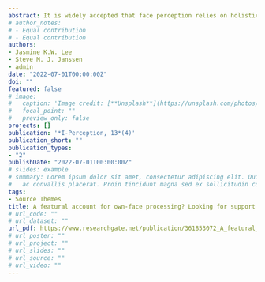 ```yaml
---
abstract: It is widely accepted that face perception relies on holistic processing. However, this holistic advantage is not always found in the processing of the own face. Our study aimed to explore the role of holistic and featural processing in the identification of the own face, using three standard, but largely independent measures of holistic face processing: the face inversion task, the composite face task, and the part-whole task. Participants were asked to identify their face, a friend’s face, and an unfamiliar face in three different experimental blocks: (1) inverted vs. upright; (2) top and bottom halves of the face aligned vs. misaligned; and (3) facial features presented in isolation vs. whole foil face context. Inverting a face impaired its identification, regardless of the identity. However, alignment effects were only found when identifying a friend or an unfamiliar face. In addition, a stronger feature advantage (i.e., better recognition for isolated features compared to in a whole-face context) was observed for the own face compared to the friend and unfamiliar faces. Altogether, these findings suggest that the own face is processed in a more featural manner but also relies on holistic processing. This work also highlights the importance of taking into consideration that different holistic processing paradigms could tap different forms of holistic processing.
# author_notes:
# - Equal contribution
# - Equal contribution
authors:
- Jasmine K.W. Lee
- Steve M. J. Janssen
- admin
date: "2022-07-01T00:00:00Z"
doi: ""
featured: false
# image:
#   caption: 'Image credit: [**Unsplash**](https://unsplash.com/photos/jdD8gXaTZsc)'
#   focal_point: ""
#   preview_only: false
projects: []
publication: '*I-Perception, 13*(4)'
publication_short: ""
publication_types:
- "2"
publishDate: "2022-07-01T00:00:00Z"
# slides: example
# summary: Lorem ipsum dolor sit amet, consectetur adipiscing elit. Duis posuere tellus
#   ac convallis placerat. Proin tincidunt magna sed ex sollicitudin condimentum.
tags:
- Source Themes
title: A featural account for own-face processing? Looking for support from face inversion, composite face, and part-whole tasks
# url_code: ""
# url_dataset: ""
url_pdf: https://www.researchgate.net/publication/361853072_A_featural_account_for_own-face_processing_Looking_for_support_from_face_inversion_composite_face_and_part-whole_tasks
# url_poster: ""
# url_project: ""
# url_slides: ""
# url_source: ""
# url_video: ""
---
```


